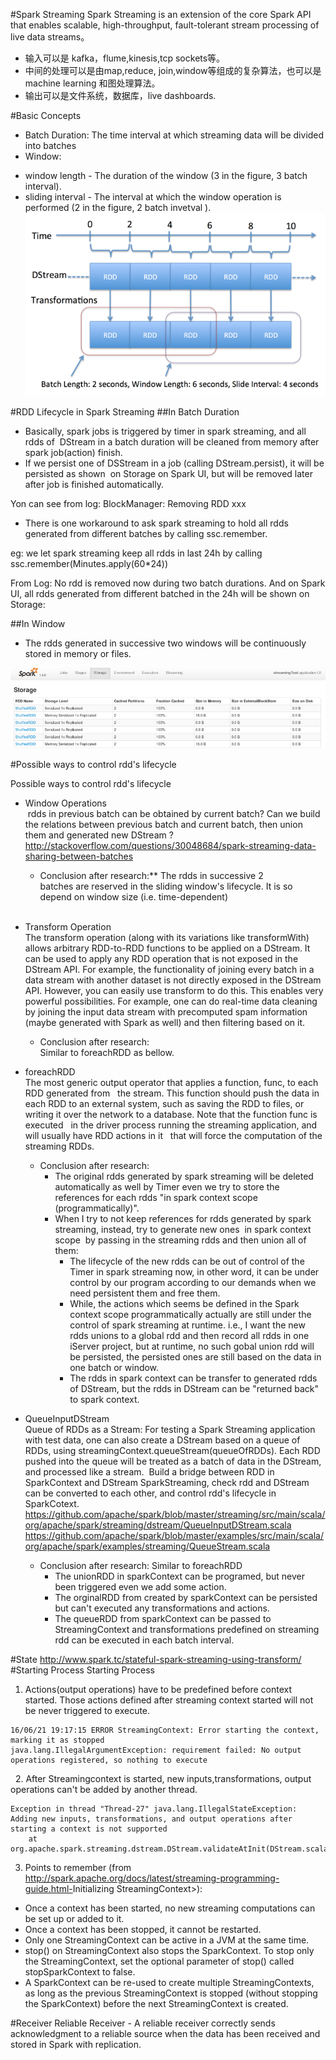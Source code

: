 #Spark Streaming
Spark Streaming is an extension of the core Spark API that enables scalable, high-throughput, fault-tolerant stream processing of live data streams。  

* 输入可以是 kafka，flume,kinesis,tcp sockets等。
* 中间的处理可以是由map,reduce, join,window等组成的复杂算法，也可以是machine learning 和图处理算法。
* 输出可以是文件系统，数据库，live dashboards.

#Basic Concepts
* Batch Duration: The time interval at which streaming data will be divided into batches
* Window: 
 - window length - The duration of the window (3 in the figure, 3 batch interval).
 - sliding interval - The interval at which the window operation is performed (2 in the figure, 2 batch invetval ).
 ![spark-streaming](sparkstreaming1.png)


#RDD Lifecycle in Spark Streaming
##In Batch Duration  
* Basically, spark jobs is triggered by timer in spark streaming, and all rdds of  DStream in a batch duration will be cleaned from memory after spark job(action) finish. 
* If we persist one of DSStream in a job (calling DStream.persist), it will be persisted as shown  on Storage on Spark UI, but will be removed later after job is finished automatically.

Yon can see from log: BlockManager: Removing RDD xxx
*	There is one workaround to ask spark streaming to hold all rdds generated from different batches by calling ssc.remember. 

eg: we let spark streaming keep all rdds in last 24h by calling ssc.remember(Minutes.apply(60*24))  

From Log: No rdd is removed now during two batch durations.
And on Spark UI, all rdds generated from different batched in the 24h will be shown on Storage:


##In Window

* The rdds generated in successive two windows will be continuously stored in memory or files. 

![spark-streaming-3](sparkstreaming3.png)

#Possible ways to control rdd's lifecycle  

Possible ways to control rdd's lifecycle  
 
*	Window Operations  
 rdds in previous batch can be obtained by current batch? Can we build the relations between previous batch and current batch, then union them and generated new DStream ?
  http://stackoverflow.com/questions/30048684/spark-streaming-data-sharing-between-batches
	- Conclusion after research:** 
The rdds in successive 2 batches are reserved in the sliding window's lifecycle. It is so depend on window size (i.e. time-dependent)  
 
*	Transform Operation  
The transform operation (along with its variations like transformWith) allows arbitrary RDD-to-RDD functions to be applied on a DStream. It can be used to apply any RDD operation that is not exposed in the DStream API. For example, the functionality of joining every batch in a data stream with another dataset is not directly exposed in the DStream API. However, you can easily use transform to do this. This enables very powerful possibilities. For example, one can do real-time data cleaning by joining the input data stream with precomputed spam information (maybe generated with Spark as well) and then filtering based on it.
	- Conclusion after research:  
Similar to foreachRDD as bellow. 
 
*	foreachRDD  
The most generic output operator that applies a function, func, to each RDD generated from   the stream. This function should push the data in each RDD to an external system, such as saving the RDD to files, or writing it over the network to a database. Note that the function func is executed   in the driver process running the streaming application, and will usually have RDD actions in it   that will force the computation of the streaming RDDs.

	- Conclusion after research:
		- The original rdds generated by spark streaming will be deleted automatically as well by Timer even we try to store the references for each rdds "in spark context scope (programmatically)".  
	 	- When I try to not keep references for rdds generated by spark streaming, instead, try to generate new ones  in spark context scope  by passing in the streaming rdds and then union all of them:
	 		- The lifecycle of the new rdds can be out of control of the Timer in spark streaming now, in other word, it can be under control by our program according to our demands when we need persistent them and free them.
			- While, the actions which seems be defined in the Spark context scope programmatically actually are still under the control of spark streaming at runtime. i.e., I want the new rdds unions to a global rdd and then record all rdds in one iServer project, but at runtime, no such gobal union rdd will be persisted, the persisted ones are still based on the data in one batch or window.
			- The rdds in spark context can be transfer to generated rdds of DStream, but the rdds in DStream can be "returned back" to spark context.

* QueueInputDStream  
	Queue of RDDs as a Stream: For testing a Spark Streaming application with test data, one can also create a DStream based on a queue of RDDs, using streamingContext.queueStream(queueOfRDDs). Each RDD pushed into the queue will be treated as a batch of data in the DStream, and processed like a stream. 
Build a bridge between RDD in SparkContext and DStream SparkStreaming, check rdd and DStream can be converted to each other, and control rdd's lifecycle in SparkCotext.
  <https://github.com/apache/spark/blob/master/streaming/src/main/scala/org/apache/spark/streaming/dstream/QueueInputDStream.scala>
  <https://github.com/apache/spark/blob/master/examples/src/main/scala/org/apache/spark/examples/streaming/QueueStream.scala>
  
	- Conclusion after research: Similar to foreachRDD
      - The unionRDD in sparkContext can be programed, but never been triggered even we add some action.
      - The orginalRDD from created by sparkContext can be persisted but can't executed any transformations and actions.
      - The queueRDD from sparkContext can be passed to StreamingContext and transformations predefined on streaming rdd can be executed in each batch interval. 

#State
<http://www.spark.tc/stateful-spark-streaming-using-transform/>
#Starting Process
Starting Process  
  
1. Actions(output operations) have to be predefined before context started. Those actions defined after streaming context started will not be never triggered to execute.  
  
```
16/06/21 19:17:15 ERROR StreamingContext: Error starting the context, marking it as stopped
java.lang.IllegalArgumentException: requirement failed: No output operations registered, so nothing to execute
```
 
2. After Streamingcontext is started, new inputs,transformations, output operations can't be added by another thread.  

```
Exception in thread "Thread-27" java.lang.IllegalStateException: Adding new inputs, transformations, and output operations after starting a context is not supported
    at org.apache.spark.streaming.dstream.DStream.validateAtInit(DStream.scala:220)
```

3. Points to remember (from <http://spark.apache.org/docs/latest/streaming-programming-guide.html->Initializing StreamingContext>):  

*	Once a context has been started, no new streaming computations can be set up or added to it.
*	Once a context has been stopped, it cannot be restarted.
*	Only one StreamingContext can be active in a JVM at the same time.
*	stop() on StreamingContext also stops the SparkContext. To stop only the StreamingContext, set the optional parameter of stop() called stopSparkContext to false.
*	A SparkContext can be re-used to create multiple StreamingContexts, as long as the previous StreamingContext is stopped (without stopping the SparkContext) before the next StreamingContext is created.

#Receiver
Reliable Receiver - A reliable receiver correctly sends acknowledgment to a reliable source when the data has been received and stored in Spark with replication.
